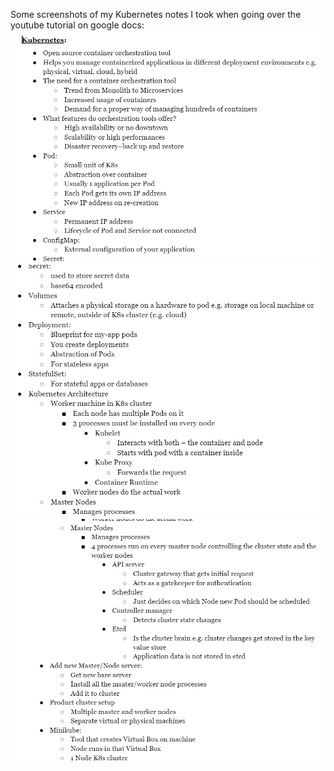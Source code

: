 Some screenshots of my Kubernetes notes I took when going over the youtube tutorial on 
google docs: 
![alt text](image.png) 
![alt text](image-1.png)
![alt text](image-2.png)